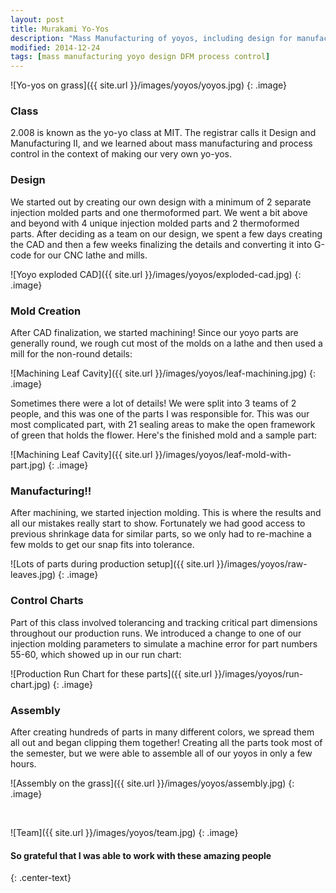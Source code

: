```yaml
---
layout: post
title: Murakami Yo-Yos
description: "Mass Manufacturing of yoyos, including design for manufacuring, CAD, CAM, injection molding, thermoforming, and process control"
modified: 2014-12-24
tags: [mass manufacturing yoyo design DFM process control]
---
```


![Yo-yos on grass]({{ site.url }}/images/yoyos/yoyos.jpg)
{: .image}

### Class

2.008 is known as the yo-yo class at MIT.  The registrar calls it Design and Manufacturing II, and we learned about mass manufacturing and process control in the context of making our very own yo-yos.

### Design

We started out by creating our own design with a minimum of 2 separate injection molded parts and one thermoformed part.  We went a bit above and beyond with 4 unique injection molded parts and 2 thermoformed parts. After deciding as a team on our design, we spent a few days creating the CAD and then a few weeks finalizing the details and converting it into G-code for our CNC lathe and mills.

![Yoyo exploded CAD]({{ site.url }}/images/yoyos/exploded-cad.jpg)
{: .image}

### Mold Creation

After CAD finalization, we started machining!  Since our yoyo parts are generally round, we rough cut most of the molds on a lathe and then used a mill for the non-round details:

![Machining Leaf Cavity]({{ site.url }}/images/yoyos/leaf-machining.jpg)
{: .image}

Sometimes there were a lot of details! We were split into 3 teams of 2 people, and this was one of the parts I was responsible for.  This was our most complicated part, with 21 sealing areas to make the open framework of green that holds the flower.  Here's the finished mold and a sample part:

![Machining Leaf Cavity]({{ site.url }}/images/yoyos/leaf-mold-with-part.jpg)
{: .image}


### Manufacturing!!

After machining, we started injection molding. This is where the results and all our mistakes really start to show. Fortunately we had good access to previous shrinkage data for similar parts, so we only had to re-machine a few molds to get our snap fits into tolerance. 

![Lots of parts during production setup]({{ site.url }}/images/yoyos/raw-leaves.jpg)
{: .image}

### Control Charts 

Part of this class involved tolerancing and tracking critical part dimensions throughout our production runs. We introduced a change to one of our injection molding parameters to simulate a machine error for part numbers 55-60, which showed up in our run chart:

![Production Run Chart for these parts]({{ site.url }}/images/yoyos/run-chart.jpg)
{: .image}


### Assembly

After creating hundreds of parts in many different colors, we spread them all out and began clipping them together! Creating all the parts took most of the semester, but we were able to assemble all of our yoyos in only a few hours. 

![Assembly on the grass]({{ site.url }}/images/yoyos/assembly.jpg)
{: .image}

<br>

![Team]({{ site.url }}/images/yoyos/team.jpg)
{: .image}


#### So grateful that I was able to work with these amazing people
{: .center-text}

